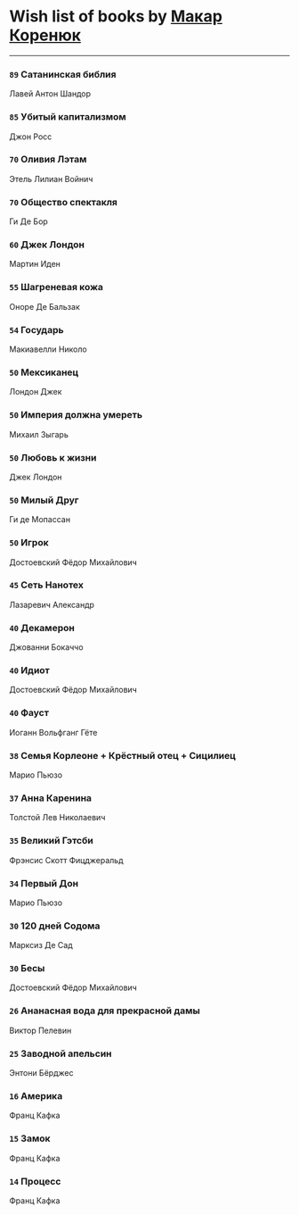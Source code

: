 # Wish list of books by [Макар Коренюк](http://vk.com/id126368737)
---

### `89` Сатанинская библия
Лавей Антон Шандор

### `85` Убитый капитализмом
Джон Росс

### `70` Оливия Лэтам
Этель Лилиан Войнич

### `70` Общество спектакля
Ги Де Бор

### `60` Джек Лондон
Мартин Иден

### `55` Шагреневая кожа
Оноре Де Бальзак

### `54` Государь
Макиавелли Николо

### `50` Мексиканец
Лондон Джек

### `50` Империя должна умереть
Михаил Зыгарь

### `50` Любовь к жизни
Джек Лондон

### `50` Милый Друг
Ги де Мопассан

### `50` Игрок
Достоевский Фёдор Михайлович

### `45` Сеть Нанотех
Лазаревич Александр

### `40` Декамерон
Джованни Бокаччо

### `40` Идиот
Достоевский Фёдор Михайлович

### `40` Фауст
Иоганн Вольфганг Гёте

### `38` Семья Корлеоне + Крёстный отец + Сицилиец
Марио Пьюзо

### `37` Анна Каренина
Толстой Лев Николаевич

### `35` Великий Гэтсби
Фрэнсис Скотт Фицджеральд

### `34` Первый Дон
Марио Пьюзо

### `30` 120 дней Содома
Марксиз Де Сад

### `30` Бесы
Достоевский Фёдор Михайлович

### `26` Ананасная вода для прекрасной дамы
Виктор Пелевин

### `25` Заводной апельсин
Энтони Бёрджес

### `16` Америка
Франц Кафка

### `15` Замок
Франц Кафка

### `14` Процесс
Франц Кафка


